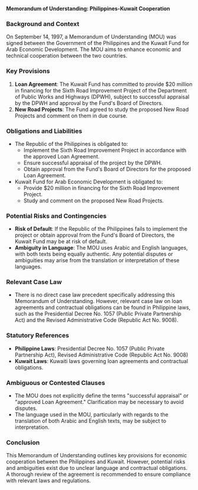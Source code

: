 **Memorandum of Understanding: Philippines-Kuwait Cooperation**

### **Background and Context**

On September 14, 1997, a Memorandum of Understanding (MOU) was signed between the Government of the Philippines and the Kuwait Fund for Arab Economic Development. The MOU aims to enhance economic and technical cooperation between the two countries.

### **Key Provisions**

1. **Loan Agreement**: The Kuwait Fund has committed to provide $20 million in financing for the Sixth Road Improvement Project of the Department of Public Works and Highways (DPWH), subject to successful appraisal by the DPWH and approval by the Fund's Board of Directors.
2. **New Road Projects**: The Fund agreed to study the proposed New Road Projects and comment on them in due course.

### **Obligations and Liabilities**

* The Republic of the Philippines is obligated to:
	+ Implement the Sixth Road Improvement Project in accordance with the approved Loan Agreement.
	+ Ensure successful appraisal of the project by the DPWH.
	+ Obtain approval from the Fund's Board of Directors for the proposed Loan Agreement.
* Kuwait Fund for Arab Economic Development is obligated to:
	+ Provide $20 million in financing for the Sixth Road Improvement Project.
	+ Study and comment on the proposed New Road Projects.

### **Potential Risks and Contingencies**

* **Risk of Default**: If the Republic of the Philippines fails to implement the project or obtain approval from the Fund's Board of Directors, the Kuwait Fund may be at risk of default.
* **Ambiguity in Language**: The MOU uses Arabic and English languages, with both texts being equally authentic. Any potential disputes or ambiguities may arise from the translation or interpretation of these languages.

### **Relevant Case Law**

* There is no direct case law precedent specifically addressing this Memorandum of Understanding. However, relevant case law on loan agreements and contractual obligations can be found in Philippine laws, such as the Presidential Decree No. 1057 (Public Private Partnership Act) and the Revised Administrative Code (Republic Act No. 9008).

### **Statutory References**

* **Philippine Laws**: Presidential Decree No. 1057 (Public Private Partnership Act), Revised Administrative Code (Republic Act No. 9008)
* **Kuwait Laws**: Kuwaiti laws governing loan agreements and contractual obligations.

### **Ambiguous or Contested Clauses**

* The MOU does not explicitly define the terms "successful appraisal" or "approved Loan Agreement." Clarification may be necessary to avoid disputes.
* The language used in the MOU, particularly with regards to the translation of both Arabic and English texts, may be subject to interpretation.

### **Conclusion**

This Memorandum of Understanding outlines key provisions for economic cooperation between the Philippines and Kuwait. However, potential risks and ambiguities exist due to unclear language and contractual obligations. A thorough review of the agreement is recommended to ensure compliance with relevant laws and regulations.
